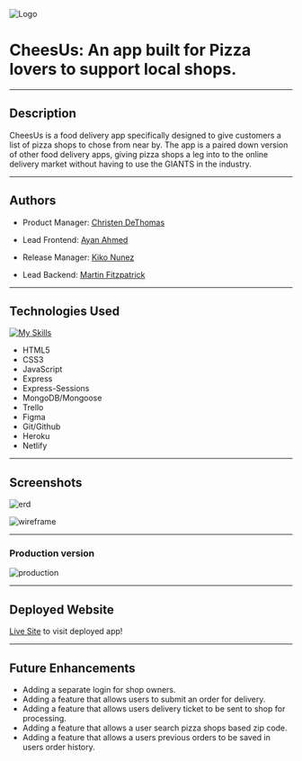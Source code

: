 ![Logo](https://i.imgur.com/ckLPBCK.png)
# CheesUs: An app built for Pizza lovers to support local shops.
***
## Description
CheesUs is a food delivery app specifically designed to give customers a list of pizza shops to chose from near by. The app is a paired down version of other food delivery apps, giving pizza shops a leg into to the online delivery market without having to use the GIANTS in the industry.
***
## Authors
* Product Manager: [Christen DeThomas](https://github.com/christendd)

* Lead Frontend: [Ayan Ahmed](https://github.com/AyanA1992)

* Release Manager: [Kiko Nunez](https://github.com/kiko-nunez)

* Lead Backend: [Martin Fitzpatrick](https://github.com/krsnamara)
***
## Technologies Used

[![My Skills](https://skillicons.dev/icons?i=vscode,js,html,css,git,github,nodejs,express,mongodb,heroku,figma,netlify&perline=4)](https://skillicons.dev)

- HTML5
- CSS3
- JavaScript
- Express
- Express-Sessions
- MongoDB/Mongoose
- Trello
- Figma
- Git/Github
- Heroku
- Netlify
***
## Screenshots
![erd](https://i.imgur.com/hm1e517.png)
<br>   

![wireframe](https://i.imgur.com/MYYT0ap.png)
<br>
***
### Production version

![production](https://i.imgur.com/nUFNM9a.png)
***
## Deployed Website

[Live Site](https://cheezus.netlify.app/) to visit deployed app! 
***
## Future Enhancements
- Adding a separate login for shop owners.
- Adding a feature that allows users to submit an order for delivery.
- Adding a feature that allows users delivery ticket to be sent to shop for processing.
- Adding a feature that allows a user search pizza shops based zip code.
- Adding a feature that allows a users previous orders to be saved in users order history.